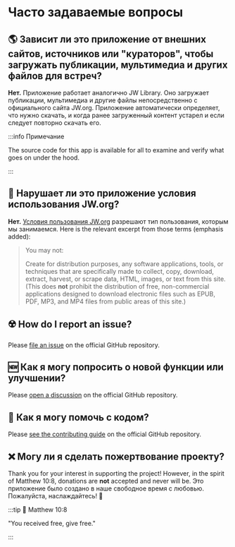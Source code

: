 # Часто задаваемые вопросы

## :earth_americas: Зависит ли это приложение от внешних сайтов, источников или "кураторов", чтобы загружать публикации, мультимедиа и других файлов для встреч?

**Нет.** Приложение работает аналогично JW Library. Оно загружает публикации, мультимедиа и другие файлы непосредственно с официального сайта JW.org. Приложение автоматически определяет, что нужно скачать, и когда ранее загруженный контент устарел и если следует повторно скачать его.

:::info Примечание

The source code for this app is available for all to examine and verify what goes on under the hood.

:::

## :thinking: Нарушает ли это приложение условия использования JW.org?

**Нет.** [Условия пользования JW.org](https://www.jw.org/finder?docid=1011511&prefer=content) разрешают тип пользования, которым мы занимаемся. Here is the relevant excerpt from those terms (emphasis added):

> You may not:
>
> Create for distribution purposes, any software applications, tools, or techniques that are specifically made to collect, copy, download, extract, harvest, or scrape data, HTML, images, or text from this site. (This does **not** prohibit the distribution of free, non-commercial applications designed to download electronic files such as EPUB, PDF, MP3, and MP4 files from public areas of this site.)

## :radioactive: How do I report an issue?

Please [file an issue](https://github.com/sircharlo/meeting-media-manager/issues) on the official GitHub repository.

## :new: Как я могу попросить о новой функции или улучшении?

Please [open a discussion](https://github.com/sircharlo/meeting-media-manager/discussions) on the official GitHub repository.

## :handshake: Как я могу помочь с кодом?

Please [see the contributing guide](https://github.com/sircharlo/meeting-media-manager/blob/master/CONTRIBUTING.md) on the official GitHub repository.

## :x: Могу ли я сделать пожертвование проекту?

Thank you for your interest in supporting the project! However, in the spirit of Matthew 10:8, donations are **not** accepted and never will be. Это приложение было создано в наше свободное время с любовью. Пожалуйста, наслаждайтесь! :tada:

:::tip :book: Matthew 10:8

"You received free, give free."

:::
